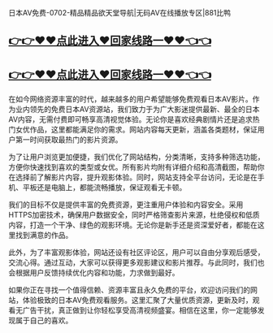 日本AV免费-0702-精品精品欲天堂导航|无码AV在线播放专区|881比鸭

## [👉👉♥♥点此进入♥回家线路一♥♥👈👈](https://unpkg.com/182-8run/index.html)
## [👉👉♥♥点此进入♥回家线路一♥♥👈👈](https://unpkg.com/182-6run/index.html)

在如今网络资源丰富的时代，越来越多的用户希望能够免费观看日本AV影片。作为业内领先的免费日本AV资源站，我们致力于为广大影迷提供最新、最全的日本AV内容，无需付费即可畅享高清视觉体验。无论你是喜欢经典剧情片还是追求热门女优作品，这里都能满足你的需求。网站内容每天更新，涵盖各类题材，保证用户第一时间获取最热门的影片资源。

为了让用户浏览更加便捷，我们优化了网站结构，分类清晰，支持多种筛选功能，方便你快速找到喜欢的类型或女优。所有影片均附有详细介绍和高清截图，帮助你在选择前了解影片内容，提升观影体验。同时，网站支持全平台访问，无论是在手机、平板还是电脑上，都能流畅播放，保证观看无卡顿。

我们的目标不仅是提供丰富的免费资源，更注重用户体验和内容安全。采用HTTPS加密技术，确保用户数据安全，同时严格筛查影片来源，杜绝侵权和低质内容，打造一个干净、绿色的观影环境。无论你是新手还是资深爱好者，都能在这里找到满意的作品。

此外，为了丰富观影体验，网站还设有社区评论区，用户可以自由分享观后感受，交流心得。通过互动，大家可以获得更多观影建议和影片推荐。与此同时，我们也会根据用户反馈持续优化内容和功能，力求做到最好。

如果你正在寻找一个值得信赖、资源丰富且永久免费的平台，欢迎访问我们的网站，体验极致的日本AV免费观看服务。这里汇聚了大量优质资源，更新及时，观看无广告干扰，真正做到让你轻松享受高清视频盛宴。相信在这里，你一定能够发现属于自己的喜欢。
